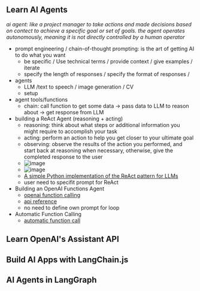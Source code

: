 ## Learn AI Agents
_ai agent: like a project manager to take actions and made decisions based on contect to achieve a specific goal or set of goals. the agent operates autonomously, meaning it is not directly controlled by a  human operator_
* prompt engineering / chain-of-thought prompting: is the art of getting AI to do what you want
    * be specific / Use technical terms / provide context / give examples / iterate 
    * specify the length of responses / specify the format of responses / 
* agents
    * LLM /text to speech / image generation / CV
    * setup
* agent tools/functions
    * chain: call function to get some data -> pass data to LLM to reason about -> get response from LLM
* building a ReAct Agent (reasoning + acting)
    * reasoning: think about what steps or additional information you might require to accomplish your task
    * acting: perform an action to help you get closer to your ultimate goal
    * observing: observe the results of the action you performed, and start back at reasoning when necessary, otherwise, give the completed response to the user
    * ![image](https://github.com/user-attachments/assets/718ceec7-106b-484f-82f4-c56aa2db6fdc)
    * ![image](https://github.com/user-attachments/assets/21f652bb-cf46-4297-9eb7-c1bc86ba57bb)
    * [A simple Python implementation of the ReAct pattern for LLMs](https://til.simonwillison.net/llms/python-react-pattern)
    * user need to specifit prompt for ReAct
* Building an OpenAI Functions Agent
    * [openai function calling](https://platform.openai.com/docs/guides/function-calling)
    * [api reference](https://platform.openai.com/docs/api-reference/chat/create#chat-create-tools)
    * no need to define own prompt for loop
* Automatic Function Calling 
    * [automatic function call](https://github.com/openai/openai-node/tree/master#automated-function-calls)

## Learn OpenAI's Assistant API


## Build AI Apps with LangChain.js


## AI Agents in LangGraph 

